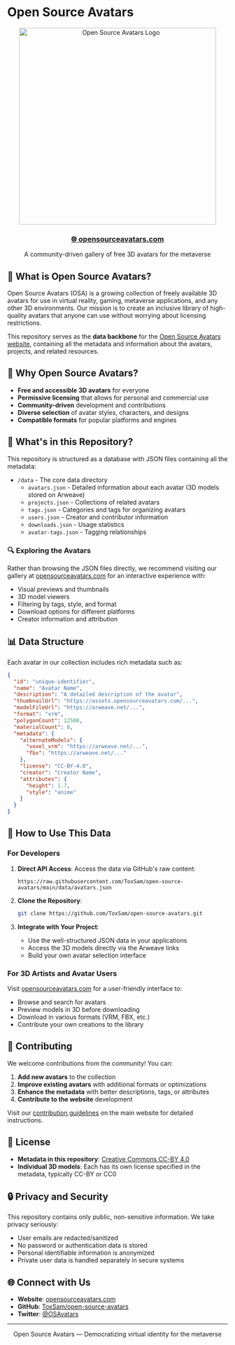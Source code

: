 # Open Source Avatars

<div align="center">
  <img src="https://assets.opensourceavatars.com/branding/osa-logo-full.png" alt="Open Source Avatars Logo" width="450">
  <br>
  <h3><a href="https://www.opensourceavatars.com">🌐 opensourceavatars.com</a></h3>
  <p>A community-driven gallery of free 3D avatars for the metaverse</p>
</div>

## 🌟 What is Open Source Avatars?

Open Source Avatars (OSA) is a growing collection of freely available 3D avatars for use in virtual reality, gaming, metaverse applications, and any other 3D environments. Our mission is to create an inclusive library of high-quality avatars that anyone can use without worrying about licensing restrictions.

This repository serves as the **data backbone** for the [Open Source Avatars website](https://www.opensourceavatars.com), containing all the metadata and information about the avatars, projects, and related resources.

## 🚀 Why Open Source Avatars?

- **Free and accessible 3D avatars** for everyone
- **Permissive licensing** that allows for personal and commercial use
- **Community-driven** development and contributions
- **Diverse selection** of avatar styles, characters, and designs
- **Compatible formats** for popular platforms and engines

## 📂 What's in this Repository?

This repository is structured as a database with JSON files containing all the metadata:

- `/data` - The core data directory
  - `avatars.json` - Detailed information about each avatar (3D models stored on Arweave)
  - `projects.json` - Collections of related avatars
  - `tags.json` - Categories and tags for organizing avatars
  - `users.json` - Creator and contributor information
  - `downloads.json` - Usage statistics
  - `avatar-tags.json` - Tagging relationships

### 🔍 Exploring the Avatars

Rather than browsing the JSON files directly, we recommend visiting our gallery at [opensourceavatars.com](https://www.opensourceavatars.com) for an interactive experience with:

- Visual previews and thumbnails
- 3D model viewers
- Filtering by tags, style, and format
- Download options for different platforms
- Creator information and attribution

## 📊 Data Structure

Each avatar in our collection includes rich metadata such as:

```json
{
  "id": "unique-identifier",
  "name": "Avatar Name",
  "description": "A detailed description of the avatar",
  "thumbnailUrl": "https://assets.opensourceavatars.com/...",
  "modelFileUrl": "https://arweave.net/...",
  "format": "vrm",
  "polygonCount": 12500,
  "materialCount": 8,
  "metadata": {
    "alternateModels": {
      "voxel_vrm": "https://arweave.net/...",
      "fbx": "https://arweave.net/..."
    },
    "license": "CC-BY-4.0",
    "creator": "Creator Name",
    "attributes": {
      "height": 1.7,
      "style": "anime"
    }
  }
}
```

## 🔧 How to Use This Data

### For Developers

1. **Direct API Access**: Access the data via GitHub's raw content:
   ```
   https://raw.githubusercontent.com/ToxSam/open-source-avatars/main/data/avatars.json
   ```

2. **Clone the Repository**:
   ```bash
   git clone https://github.com/ToxSam/open-source-avatars.git
   ```

3. **Integrate with Your Project**:
   - Use the well-structured JSON data in your applications
   - Access the 3D models directly via the Arweave links
   - Build your own avatar selection interface

### For 3D Artists and Avatar Users

Visit [opensourceavatars.com](https://www.opensourceavatars.com) for a user-friendly interface to:

- Browse and search for avatars
- Preview models in 3D before downloading
- Download in various formats (VRM, FBX, etc.)
- Contribute your own creations to the library

## 🤝 Contributing

We welcome contributions from the community! You can:

1. **Add new avatars** to the collection
2. **Improve existing avatars** with additional formats or optimizations
3. **Enhance the metadata** with better descriptions, tags, or attributes
4. **Contribute to the website** development

Visit our [contribution guidelines](https://www.opensourceavatars.com/contribute) on the main website for detailed instructions.

## 📜 License

- **Metadata in this repository**: [Creative Commons CC-BY 4.0](https://creativecommons.org/licenses/by/4.0/)
- **Individual 3D models**: Each has its own license specified in the metadata, typically CC-BY or CC0

## 🔒 Privacy and Security

This repository contains only public, non-sensitive information. We take privacy seriously:

- User emails are redacted/sanitized
- No password or authentication data is stored
- Personal identifiable information is anonymized
- Private user data is handled separately in secure systems

## 🌐 Connect with Us

- **Website**: [opensourceavatars.com](https://www.opensourceavatars.com)
- **GitHub**: [ToxSam/open-source-avatars](https://github.com/ToxSam/open-source-avatars)
- **Twitter**: [@OSAvatars](https://twitter.com/OSAvatars)

---

<div align="center">
  <p>Open Source Avatars — Democratizing virtual identity for the metaverse</p>
</div> 